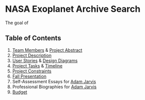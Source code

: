 # NASA Exoplanet Archive Search

The goal of 

## Table of Contents
1. [Team Members](./project-description.md) & [Project Abstract](./project-description.md#abstract)
2. [Project Description](./project-description.md)
3. [User Stories](./User_Stories.md) & [Design Diagrams](./design-diagrams)
4. [Project Tasks](./Tasklist.md) & [Timeline](./Timeline.md)
5. [Project Constraints](./Project_Constraints.md)
6. [Fall Presentation](./essays/Presentation.ppx)
7. Self-Assessment Essays for [Adam Jarvis](./essays/JarvisIndividualAssessment.docs)
8. Professional Biographies for [Adam Jarvis](./essays/JarvisProfessionalBiography.md)
9. [Budget](./essays/budget.md)
